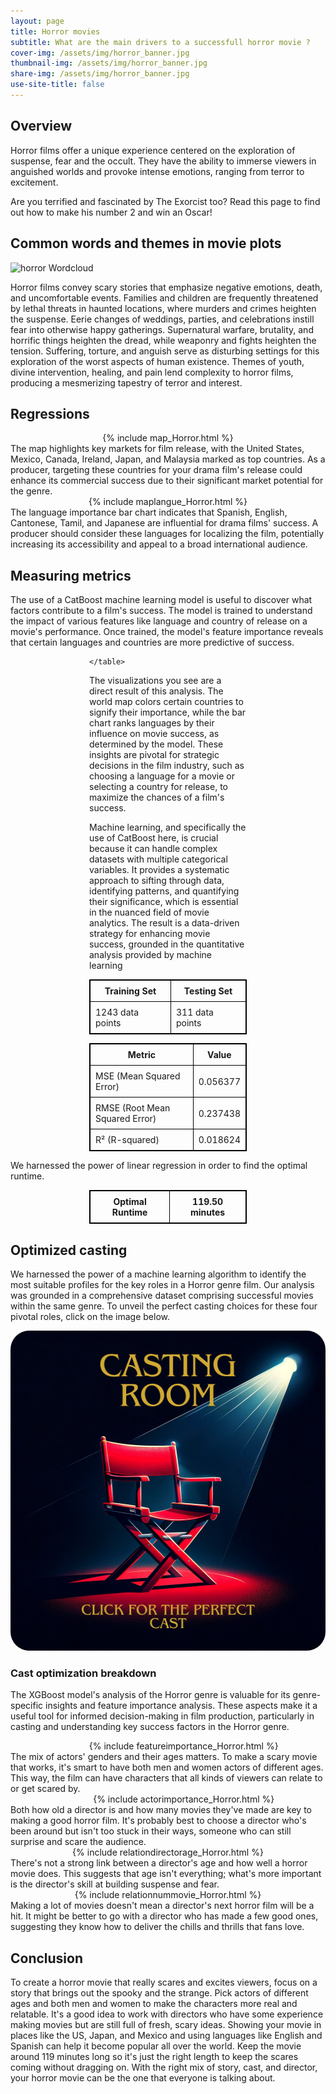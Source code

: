 ```yaml
---
layout: page
title: Horror movies
subtitle: What are the main drivers to a successfull horror movie ? 
cover-img: /assets/img/horror_banner.jpg
thumbnail-img: /assets/img/horror_banner.jpg
share-img: /assets/img/horror_banner.jpg
use-site-title: false
---
```


## Overview

Horror films offer a unique experience centered on the exploration of suspense, fear and the occult. They have the ability to immerse viewers in anguished worlds and provoke intense emotions, ranging from terror to excitement. 

Are you terrified and fascinated by The Exorcist too? Read this page to find out how to make his number 2 and win an Oscar!

## Common words and themes in movie plots
![horror Wordcloud](/assets/img/wordclouds/empath/Horror_wordcloud.png)

Horror films convey scary stories that emphasize negative emotions, death, and uncomfortable events. Families and children are frequently threatened by lethal threats in haunted locations, where murders and crimes heighten the suspense. Eerie changes of weddings, parties, and celebrations instill fear into otherwise happy gatherings. Supernatural warfare, brutality, and horrific things heighten the dread, while weaponry and fights heighten the tension. Suffering, torture, and anguish serve as disturbing settings for this exploration of the worst aspects of human existence. Themes of youth, divine intervention, healing, and pain lend complexity to horror films, producing a mesmerizing tapestry of terror and interest.

## Regressions
<div style="width: 100%;display: flex; justify-content: center;">
  {% include map_Horror.html %}
</div>
The map highlights key markets for film release, with the United States, Mexico, Canada, Ireland, Japan, and Malaysia marked as top countries. As a producer, targeting these countries for your drama film's release could enhance its commercial success due to their significant market potential for the genre.

<div style="width: 100%;display: flex; justify-content: center;">
  {% include maplangue_Horror.html %}
</div>
The language importance bar chart indicates that Spanish, English, Cantonese, Tamil, and Japanese are influential for drama films' success. A producer should consider these languages for localizing the film, potentially increasing its accessibility and appeal to a broad international audience.

## Measuring metrics
The use of a CatBoost machine learning model is useful to discover what factors contribute to a film's success. The model is trained to understand the impact of various features like language and country of release on a movie's performance. Once trained, the model's feature importance reveals that certain languages and countries are more predictive of success.

<div style="margin:auto; width:50%;">
    <table style="width:100%; border: 1px solid black; border-collapse: collapse;">
        <tr style="border: 1px solid black;">
            <th style="border: 1px solid black; padding: 8px;">Training Set</th>
            <th style="border: 1px solid black; padding: 8px;">Testing Set</th>
        </tr>
        <tr style="border: 1px solid black;">
            <td style="border: 1px solid black; padding: 8px;">1243 data points</td>
            <td style="border: 1px solid black; padding: 8px;">311 data points</td>
        </tr>
        
    </table>
</div>

The visualizations you see are a direct result of this analysis. The world map colors certain countries to signify their importance, while the bar chart ranks languages by their influence on movie success, as determined by the model. These insights are pivotal for strategic decisions in the film industry, such as choosing a language for a movie or selecting a country for release, to maximize the chances of a film's success.

Machine learning, and specifically the use of CatBoost here, is crucial because it can handle complex datasets with multiple categorical variables. It provides a systematic approach to sifting through data, identifying patterns, and quantifying their significance, which is essential in the nuanced field of movie analytics. The result is a data-driven strategy for enhancing movie success, grounded in the quantitative analysis provided by machine learning

<div style="margin:auto; width:50%;">
    <table style="width:100%; border: 1px solid black; border-collapse: collapse;">
        <tr style="border: 1px solid black;">
            <th style="border: 1px solid black; padding: 8px;">Metric</th>
            <th style="border: 1px solid black; padding: 8px;">Value</th>
        </tr>
        <tr style="border: 1px solid black;">
            <td style="border: 1px solid black; padding: 8px;">MSE (Mean Squared Error)</td>
            <td style="border: 1px solid black; padding: 8px;">0.056377</td>
        </tr>
        <tr style="border: 1px solid black;">
            <td style="border: 1px solid black; padding: 8px;">RMSE (Root Mean Squared Error)</td>
            <td style="border: 1px solid black; padding: 8px;">0.237438</td>
        </tr>
        <tr style="border: 1px solid black;">
            <td style="border: 1px solid black; padding: 8px;">R² (R-squared)</td>
            <td style="border: 1px solid black; padding: 8px;">0.018624</td>
        </tr>
    </table>
</div>
We harnessed the power of linear regression in order to find the optimal runtime.
<div style="width:50%; margin-left: auto; margin-right: auto;">
    <table style="width:100%; border: 1px solid black; border-collapse: collapse;">
        <tr style="border: 1px solid black;">
            <th style="border: 1px solid black; padding: 8px;">Optimal Runtime</th>
            <th style="border: 1px solid black; padding: 8px;"> 119.50 minutes</th>
        </tr>
    </table>
</div>

## Optimized casting

We harnessed the power of a machine learning algorithm to identify the most suitable profiles for the key roles in a Horror genre film. Our analysis was grounded in a comprehensive dataset comprising successful movies within the same genre. To unveil the perfect casting choices for these four pivotal roles, click on the image below.

<div style="width: 100%;display: flex; justify-content: center;">
  <a href="/horror_cast.html"><img src="/assets/img/casting.png" alt="cast" style="width:512px;height:512px;border-radius: 30px;"></a>
</div>

### Cast optimization breakdown

The XGBoost model's analysis of the Horror genre is valuable for its genre-specific insights and feature importance analysis. These aspects make it a useful tool for informed decision-making in film production, particularly in casting and understanding key success factors in the Horror genre.

<div style="width: 110%;display: flex; justify-content: center;">
  {% include featureimportance_Horror.html %}
</div>
The mix of actors' genders and their ages matters. To make a scary movie that works, it's smart to have both men and women actors of different ages. This way, the film can have characters that all kinds of viewers can relate to or get scared by.
<div style="width: 110%;display: flex; justify-content: center;">
  {% include actorimportance_Horror.html %}
</div>
Both how old a director is and how many movies they've made are key to making a good horror film. It's probably best to choose a director who's been around but isn't too stuck in their ways, someone who can still surprise and scare the audience.
<div style="width: 100%;display: flex; justify-content: center;">
  {% include relationdirectorage_Horror.html %}
</div>
There's not a strong link between a director's age and how well a horror movie does. This suggests that age isn't everything; what's more important is the director's skill at building suspense and fear.
<div style="width: 100%;display: flex; justify-content: center;">
  {% include relationnummovie_Horror.html %}
</div>
Making a lot of movies doesn't mean a director's next horror film will be a hit. It might be better to go with a director who has made a few good ones, suggesting they know how to deliver the chills and thrills that fans love.

## Conclusion
To create a horror movie that really scares and excites viewers, focus on a story that brings out the spooky and the strange. Pick actors of different ages and both men and women to make the characters more real and relatable. It's a good idea to work with directors who have some experience making movies but are still full of fresh, scary ideas. Showing your movie in places like the US, Japan, and Mexico and using languages like English and Spanish can help it become popular all over the world. Keep the movie around 119 minutes long so it's just the right length to keep the scares coming without dragging on. With the right mix of story, cast, and director, your horror movie can be the one that everyone is talking about.
    
  
